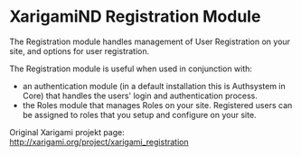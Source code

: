 # XarigamiND Registration Module

 The Registration module handles management of User Registration on your site, and options for user registration.

The Registration module is useful when used in conjunction with:

* an authentication module (in a default installation this is Authsystem in Core) that handles the users' login and authentication process.
* the Roles module that manages Roles on your site. Registered users can be assigned to roles that you setup and configure on your site.

Original Xarigami projekt page: http://xarigami.org/project/xarigami_registration
